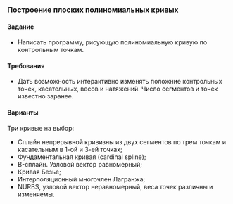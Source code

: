 ### Построение плоских полиномиальных кривых
#### Задание
* Написать программу, рисующую полиномиальную кривую по контрольным точкам.

#### Требования
* Дать возможность интерактивно изменять положние контрольных точек, касательных, весов и натяжений. 
Число сегментов и точек известно заранее.

#### Варианты
Три кривые на выбор:

* Сплайн непрерывной кривизны из двух сегментов по трем точкам и касательным в 1-ой и 3-ей точках;
* Фундаментальная кривая (cardinal spline); 
* B-сплайн. Узловой вектор равномерный;
* Кривая Безье; 
* Интерполяционный многочлен Лагранжа; 
* NURBS, узловой вектор неравномерный, веса точек различны и изменяемы. 
